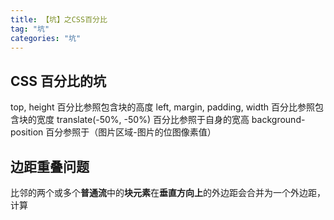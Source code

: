 ```yaml
---
title: 【坑】之CSS百分比
tag: "坑"
categories: "坑"
---
```


## CSS 百分比的坑

top, height 百分比参照包含块的高度
left, margin, padding, width 百分比参照包含块的宽度
translate(-50%, -50%) 百分比参照于自身的宽高
background-position 百分参照于（图片区域-图片的位图像素值）

## 边距重叠问题

比邻的两个或多个**普通流**中的**块元素**在**垂直方向上**的外边距会合并为一个外边距，计算